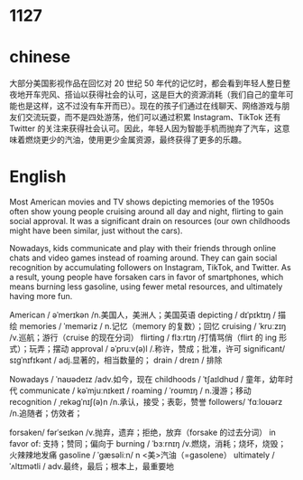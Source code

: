 # 1127

# chinese
大部分美国影视作品在回忆对 20 世纪 50 年代的记忆时，都会看到年轻人整日整夜地开车兜风、搭讪以获得社会的认可，这是巨大的资源消耗（我们自己的童年可能也是这样，这不过没有车开而已）。现在的孩子们通过在线聊天、网络游戏与朋友们交流玩耍，而不是四处游荡，他们可以通过积累 Instagram、TikTok 还有 Twitter 的关注来获得社会认可。因此，年轻人因为智能手机而抛弃了汽车，这意味着燃烧更少的汽油，使用更少金属资源，最终获得了更多的乐趣。

# English


Most American movies and TV shows depicting memories of the 1950s often show young people cruising around all day and night, flirting to gain social approval. It was a significant drain on resources (our own childhoods might have been similar, just without the cars). 

Nowadays, kids communicate and play with their friends through online chats and video games instead of roaming around. They can gain social recognition by accumulating followers on Instagram, TikTok, and Twitter. As a result, young people have forsaken cars in favor of smartphones, which means burning less gasoline, using fewer metal resources, and ultimately having more fun.

American / əˈmerɪkən /n.美国人，美洲人；美国英语
depicting / dɪˈpɪktɪŋ / 描绘
memories / ˈmeməriz / n.记忆（memory 的复数）；回忆
cruising / ˈkruːzɪŋ /v.巡航；游行（cruise 的现在分词）
flirting / flɜːrtɪŋ /打情骂俏（flirt 的 ing 形式）；玩弄；摆动
approval / əˈpruːv(ə)l /.称许，赞成；批准，许可
significant/ sɪɡˈnɪfɪkənt / adj.显著的，相当数量的；
drain / dreɪn /  排除

Nowadays / ˈnaʊədeɪz /adv.如今，现在
childhoods / ˈtʃaɪldhʊd / 童年，幼年时代
communicate / kəˈmjuːnɪkeɪt /
roaming / ˈroʊmɪŋ / n.漫游；移动
recognition / ˌrekəɡˈnɪʃ(ə)n /n.承认，接受；表彰，赞誉
followers/ ˈfɑːloʊərz /n.追随者；仿效者；

forsaken/ fərˈseɪkən /v.抛弃，遗弃；拒绝，放弃（forsake 的过去分词）
in favor of: 支持；赞同；偏向于
burning / ˈbɜːrnɪŋ /v.燃烧，消耗；烧坏，烧毁；火辣辣地发痛
gasoline / ˈɡæsəliːn/ n <美>汽油（=gasolene）
ultimately / ˈʌltɪmətli / adv.最终，最后；根本上，最重要地